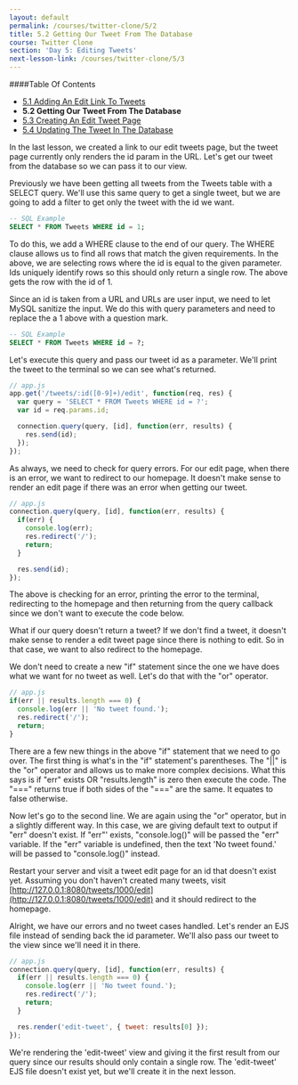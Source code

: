 ```yaml
---
layout: default
permalink: /courses/twitter-clone/5/2
title: 5.2 Getting Our Tweet From The Database
course: Twitter Clone
section: 'Day 5: Editing Tweets'
next-lesson-link: /courses/twitter-clone/5/3
---
```


####Table Of Contents

- [5.1 Adding An Edit Link To Tweets](/courses/twitter-clone/5/1)
- **5.2 Getting Our Tweet From The Database**
- [5.3 Creating An Edit Tweet Page](/courses/twitter-clone/5/3)
- [5.4 Updating The Tweet In The Database](/courses/twitter-clone/5/4)

In the last lesson, we created a link to our edit tweets page, but the tweet page currently only renders the id param in the URL.  Let's get our tweet from the database so we can pass it to our view.

Previously we have been getting all tweets from the Tweets table with a SELECT query.  We'll use this same query to get a single tweet, but we are going to add a filter to get only the tweet with the id we want.

```sql
-- SQL Example
SELECT * FROM Tweets WHERE id = 1;
```

To do this, we add a WHERE clause to the end of our query.  The WHERE clause allows us to find all rows that match the given requirements.  In the above, we are selecting rows where the id is equal to the given parameter.  Ids uniquely identify rows so this should only return a single row.  The above gets the row with the id of 1.

Since an id is taken from a URL and URLs are user input, we need to let MySQL sanitize the input.  We do this with query parameters and need to replace the a 1 above with a question mark.

```sql
-- SQL Example
SELECT * FROM Tweets WHERE id = ?;
```

Let's execute this query and pass our tweet id as a parameter. We'll print the tweet to the terminal so we can see what's returned.

```javascript
// app.js
app.get('/tweets/:id([0-9]+)/edit', function(req, res) {
  var query = 'SELECT * FROM Tweets WHERE id = ?';
  var id = req.params.id;

  connection.query(query, [id], function(err, results) {
    res.send(id);
  });
});
```

As always, we need to check for query errors.  For our edit page, when there is an error, we want to redirect to our homepage.  It doesn't make sense to render an edit page if there was an error when getting our tweet.

```javascript
// app.js
connection.query(query, [id], function(err, results) {
  if(err) {
    console.log(err);
    res.redirect('/');
    return;
  }

  res.send(id);
});
```

The above is checking for an error, printing the error to the terminal, redirecting to the homepage and then returning from the query callback since we don't want to execute the code below.

What if our query doesn't return a tweet?  If we don't find a tweet, it doesn't make sense to render a edit tweet page since there is nothing to edit.  So in that case, we want to also redirect to the homepage.

We don't need to create a new "if" statement since the one we have does what we want for no tweet as well.  Let's do that with the "or" operator.

```javascript
// app.js
if(err || results.length === 0) {
  console.log(err || 'No tweet found.');
  res.redirect('/');
  return;
}
```

There are a few new things in the above "if" statement that we need to go over.  The first thing is what's in the "if" statement's parentheses.  The "||" is the "or" operator and allows us to make more complex decisions.  What this says is if "err" exists OR "results.length" is zero then execute the code.  The "===" returns true if both sides of the "===" are the same.  It equates to  false otherwise.

Now let's go to the second line.  We are again using the "or" operator, but in a slightly different way.  In this case, we are giving default text to output if "err" doesn't exist.  If "err"' exists, "console.log()" will be passed the "err" variable.  If the "err" variable is undefined, then the text 'No tweet found.' will be passed to "console.log()" instead.

Restart your server and visit a tweet edit page for an id that doesn't exist yet.  Assuming you don't haven't created many tweets, visit [http://127.0.0.1:8080/tweets/1000/edit](http://127.0.0.1:8080/tweets/1000/edit) and it should redirect to the homepage.

Alright, we have our errors and no tweet cases handled.  Let's render an EJS file instead of sending back the id parameter. We'll also pass our tweet to the view since we'll need it in there.

```javascript
// app.js
connection.query(query, [id], function(err, results) {
  if(err || results.length === 0) {
    console.log(err || 'No tweet found.');
    res.redirect('/');
    return;
  }

  res.render('edit-tweet', { tweet: results[0] });
});
```

We're rendering the 'edit-tweet' view and giving it the first result from our query since our results should only contain a single row.  The 'edit-tweet' EJS file doesn't exist yet, but we'll create it in the next lesson.
